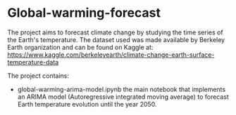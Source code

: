 # Global-warming-forecast

The project aims to forecast climate change by studying the time series of the Earth's temperature. The dataset used was made available by Berkeley Earth organization and can be found on Kaggle at: https://www.kaggle.com/berkeleyearth/climate-change-earth-surface-temperature-data

The project contains: 
- global-warming-arima-model.ipynb the main notebook that implements an ARIMA model (Autoregressive integrated moving average) to forecast Earth temperature evolution until the year 2050.

